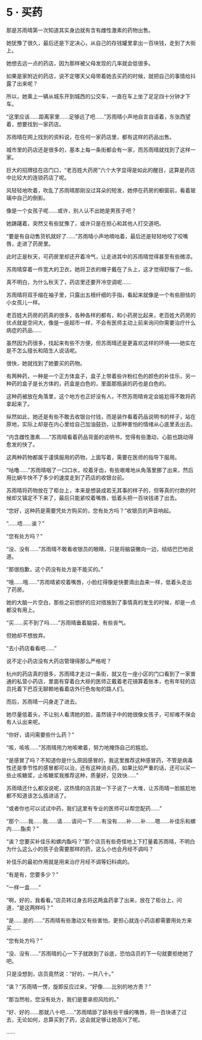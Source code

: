 # 5 · 买药

那是苏雨晴第一次知道其实身边就有含有雌性激素的药物出售。

她犹豫了很久，最后还是下定决心，从自己的存钱罐里拿出一百块钱，走到了大街上。

她想去远一点的药店，因为那样被父母发现的几率就会低很多。

如果是家附近的药店，说不定哪天父母带着她去买药的时候，就把自己的事情给抖露了出来呢？

所以，她乘上一辆从城东开到城西的公交车，一直在车上坐了足足四十分钟才下车。

“这里应该……距离家里……足够远了吧……”苏雨晴小声地自言自语着，东张西望着，想要找到一家药店。

苏雨晴在网上找到的资料说，在任何一家药店里，都有这样的药品出售。

城市里的药店还是很多的，基本上每一条街都会有一家，而苏雨晴就找到了这样一家。

巨大的招牌挂在店门口，“老百姓大药房”六个大字显得是如此的醒目，这算是药店中比较大的连锁药店了呢。

风轻轻地吹着，吹乱了苏雨晴那刚没过耳朵的短发，她停在药房的橱窗前，看着玻璃中自己的倒影。

像是一个女孩子呢……或许，别人认不出她是男孩子吧？

她踌躇着，突然又有些犹豫了，或许只是在担心和其他人打交道吧。

“要是有自动售货机就好了……”苏雨晴小声地嘀咕着，最后还是轻轻地咬了咬嘴唇，走进了药房里。

此时正是秋天，可药房里却还开着冷气，让走进其中的苏雨晴觉得甚至有些微凉。

苏雨晴穿着一件宽大的卫衣，她将卫衣的帽子戴在了头上，这才觉得舒服了一些。

真不明白，为什么秋天了，药店里还要开冷空调呢……

苏雨晴将双手缩在袖子里，只露出五根纤细的手指，看起来就像是一个有些胆怯的小女孩儿一样。

老百姓大药房的药真的很多，各种各样的都有，和小药房比起来，老百姓大药房的优点就是空间大，像是一座超市一样，不会有医师主动上前来询问你需要治疗什么病症的药品……

虽然因为药很多，找起来有些不方便，但苏雨晴还是更喜欢这样的环境——她实在是不怎么擅长和陌生人说话呢。

很快，她就找到了她要买的药物。

有两种药，一种是一个正方体盒子，盒子上带着些许粉红色的颜色的补佳乐，另一种药的盒子是长方体的，药盒是白色的，里面那瓶装的药也是白色的。

这种药被放在角落里，这个地方也正好没有人，不然苏雨晴肯定会尴尬得不敢将药拿起来了。

纵然如此，她还是有些不敢去收银台付钱，而是装作看着药品说明书的样子，站在原地，实际上却是在内心里给自己加油鼓劲，让那种害怕的情绪从心底里丢出去。

“内含雌性激素……”苏雨晴看着药品背面的说明书，觉得有些激动，心脏也跳动得愈发的快了。

这两种药物都属于谨慎服用的药物，上面写着，需要在医师的指导下服用。

“咕噜……”苏雨晴咽了一口口水，咬着牙齿，有些艰难地从角落里挪了出来，然后用比蜗牛快不了多少的速度走到了药店的收银台前。

苏雨晴将药物放在了柜台上，本来是想装成若无其事的样子的，但等真的付款的时候却又镇定不下来了，最后只能紧咬着嘴唇，低着头把一百块钱递了出去。

“您好，这种药是需要凭处方购买的，您有处方吗？”收银员的声音响起。

“……唔……诶？”

“您有处方吗？”

“没、没有……”苏雨晴不敢看收银员的眼睛，只是将脑袋撇向一边，结结巴巴地说道。

“那很抱歉，这个药没有处方是不能买的。”

“哦……哦……”苏雨晴紧咬着嘴唇，小脸红得像是快要滴出血来一样，低着头走出了药房。

她的大脑一片空白，那些之前想好的应对措施到了事情真的发生的时候，却是一点都没有用上。

“买……买不到了吗……”苏雨晴垂着脑袋，有些丧气。

但她却不想放弃。

“去小药店看看吧……”

说不定小药店没有大药店管理得那么严格呢？

杭州的药店真的很多，苏雨晴才走过一条街，就又在一座小区的门口看到了一家普通的私营小药店，里面有穿着白大褂的医师正戴着老花镜算着账本，也有年轻的店员托着下巴百无聊赖地看着店外行色匆匆的路人们。

而后，苏雨晴一闪身走了进去。

她尽量低着头，不让别人看清她的脸，虽然镜子中的她很像女孩子，可却难不保会有人认出来呢。

“你好，请问需要些什么药？”

“咳，咳咳……”苏雨晴用力地咳嗽着，努力地掩饰自己的尴尬。

“是感冒了吗？不知道你是什么原因感冒的，我这里推荐这种感冒药，不管是病毒性还是季节性的感冒都可以治，还有这种消炎药，如果比较严重的话，还可以买一些止咳糖浆，止咳糖浆我推荐这种，质量好，见效快……”

苏雨晴还什么都没说呢，这热情的店员就一下子说了一大堆，让苏雨晴一脸尴尬地都不知道该怎么插进话了。

“或者你也可以试试中药，我们这里有专业的医师可以帮您配药……”

“那个……我……我……请……请问一下……有没有……补……补……嗯……补佳乐和螺内……酯卖？”

“诶？您要买补佳乐和螺内酯吗？”那个店员有些奇怪地上下打量着苏雨晴，不明白为什么这么小的孩子会需要那样的药，这么小也会月经不调吗？

补佳乐的最初作用就是用来治疗月经不调等妇科病的。

“有是有，您要多少？”

“一样一盒……”

“啊，好的，我看看。”店员转过身去将这两盒药拿了出来，放在了柜台上，问道，“是这两样吗？”

“是……是的……”苏雨晴有些激动又有些害怕，更担心就连小药店都需要用处方来买……

“您有处方吗？”

“没、没有……”苏雨晴的心一下子就跌到了谷底，恐怕店员的下一句就要拒绝她了吧。

只是没想到，店员竟然说：“好的，一共八十。”

“诶？”苏雨晴一愣，旋即反应过来，“好像……比别的地方贵？”

“那当然啦，您没有处方，我们是要承担风险的。”

“好、好的……那就八十吧……”苏雨晴舔了舔有些干燥的嘴唇，将一百块递了过去，无论如何，总算买到了药，这会就足够让她高兴了呢。

……
